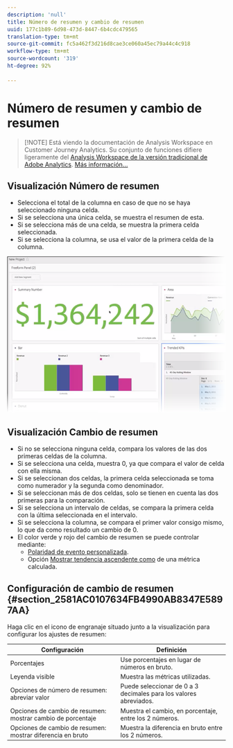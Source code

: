 ```yaml
---
description: 'null'
title: Número de resumen y cambio de resumen
uuid: 177c1b89-6d98-473d-8447-6b4cdc479565
translation-type: tm+mt
source-git-commit: fc5a462f3d216d8cae3ce060a45ec79a44c4c918
workflow-type: tm+mt
source-wordcount: '319'
ht-degree: 92%

---
```



# Número de resumen y cambio de resumen

>[!NOTE] Está viendo la documentación de Analysis Workspace en Customer Journey Analytics. Su conjunto de funciones difiere ligeramente del [Analysis Workspace de la versión tradicional de Adobe Analytics](https://docs.adobe.com/content/help/es-ES/analytics/analyze/analysis-workspace/home.html). [Más información...](/help/getting-started/cja-aa.md)

## Visualización Número de resumen

* Selecciona el total de la columna en caso de que no se haya seleccionado ninguna celda.
* Si se selecciona una única celda, se muestra el resumen de esta.
* Si se selecciona más de una celda, se muestra la primera celda seleccionada.
* Si se selecciona la columna, se usa el valor de la primera celda de la columna.

![](assets/summary-number.png)

## Visualización Cambio de resumen

* Si no se selecciona ninguna celda, compara los valores de las dos primeras celdas de la columna.
* Si se selecciona una celda, muestra 0, ya que compara el valor de celda con ella misma.
* Si se seleccionan dos celdas, la primera celda seleccionada se toma como numerador y la segunda como denominador.
* Si se seleccionan más de dos celdas, solo se tienen en cuenta las dos primeras para la comparación.
* Si se selecciona un intervalo de celdas, se compara la primera celda con la última seleccionada en el intervalo.
* Si se selecciona la columna, se compara el primer valor consigo mismo, lo que da como resultado un cambio de 0.
* El color verde y rojo del cambio de resumen se puede controlar mediante:
   * [Polaridad de evento personalizada](https://docs.adobe.com/content/help/es-ES/analytics/admin/admin-tools/success-events/success-event.html).
   * Opción [Mostrar tendencia ascendente como](https://docs.adobe.com/content/help/es-ES/analytics/components/calculated-metrics/calcmetric-workflow/cm-build-metrics.html) de una métrica calculada.

## Configuración de cambio de resumen {#section_2581AC0107634FB4990AB8347E5897AA}

Haga clic en el icono de engranaje situado junto a la visualización para configurar los ajustes de resumen:

| Configuración | Definición |
|--- |--- |
| Porcentajes | Use porcentajes en lugar de números en bruto. |
| Leyenda visible | Muestra las métricas utilizadas. |
| Opciones de número de resumen: abreviar valor | Puede seleccionar de 0 a 3 decimales para los valores abreviados. |
| Opciones de cambio de resumen: mostrar cambio de porcentaje | Muestra el cambio, en porcentaje, entre los 2 números. |
| Opciones de cambio de resumen: mostrar diferencia en bruto | Muestra la diferencia en bruto entre los 2 números. |
